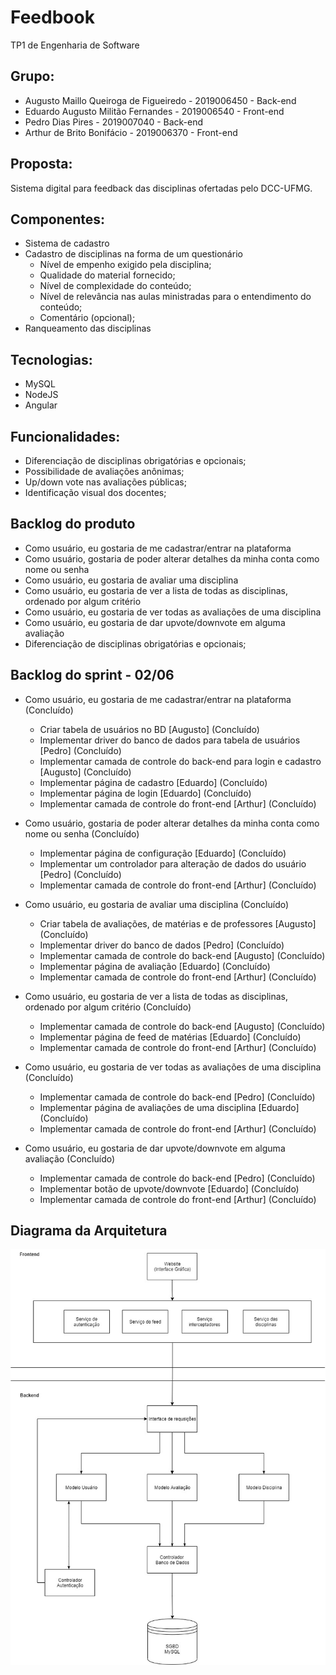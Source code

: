 # Feedbook
TP1 de Engenharia de Software

## Grupo:
- Augusto Maillo Queiroga de Figueiredo - 2019006450 - Back-end
- Eduardo Augusto Militão Fernandes - 2019006540 - Front-end
- Pedro Dias Pires - 2019007040 - Back-end
- Arthur de Brito Bonifácio - 2019006370 - Front-end

## Proposta:
Sistema digital para feedback das disciplinas ofertadas pelo DCC-UFMG.

## Componentes:
- Sistema de cadastro
- Cadastro de disciplinas na forma de um questionário
  - Nível de empenho exigido pela disciplina;
  - Qualidade do material fornecido;
  - Nível de complexidade do conteúdo;
  - Nível de relevância nas aulas ministradas para o entendimento do conteúdo;
  - Comentário (opcional);
- Ranqueamento das disciplinas

## Tecnologias:
- MySQL
- NodeJS
- Angular

## Funcionalidades:
- Diferenciação de disciplinas obrigatórias e opcionais;
- Possibilidade de avaliações anônimas;
- Up/down vote nas avaliações públicas;
- Identificação visual dos docentes;

## Backlog do produto
- Como usuário, eu gostaria de me cadastrar/entrar na plataforma
- Como usuário, gostaria de poder alterar detalhes da minha conta como nome ou senha
- Como usuário, eu gostaria de avaliar uma disciplina
- Como usuário, eu gostaria de ver a lista de todas as disciplinas, ordenado por algum critério
- Como usuário, eu gostaria de ver todas as avaliações de uma disciplina
- Como usuário, eu gostaria de dar upvote/downvote em alguma avaliação
- Diferenciação de disciplinas obrigatórias e opcionais;

## Backlog do sprint - 02/06
- Como usuário, eu gostaria de me cadastrar/entrar na plataforma (Concluído)
  - Criar tabela de usuários no BD [Augusto] (Concluído)
  - Implementar driver do banco de dados para tabela de usuários [Pedro] (Concluído)
  - Implementar camada de controle do back-end para login e cadastro [Augusto] (Concluído)
  - Implementar página de cadastro [Eduardo] (Concluído)
  - Implementar página de login [Eduardo] (Concluído)
  - Implementar camada de controle do front-end [Arthur] (Concluído)

- Como usuário, gostaria de poder alterar detalhes da minha conta como nome ou senha (Concluído)
  - Implementar página de configuração [Eduardo] (Concluído)
  - Implementar um controlador para alteração de dados do usuário [Pedro] (Concluído)
  - Implementar camada de controle do front-end [Arthur] (Concluído)

- Como usuário, eu gostaria de avaliar uma disciplina (Concluído)
  - Criar tabela de avaliações, de matérias e de professores [Augusto] (Concluído)
  - Implementar driver do banco de dados [Pedro] (Concluído)
  - Implementar camada de controle do back-end [Augusto] (Concluído)
  - Implementar página de avaliação [Eduardo] (Concluído)
  - Implementar camada de controle do front-end [Arthur] (Concluído)

- Como usuário, eu gostaria de ver a lista de todas as disciplinas, ordenado por algum critério (Concluído)
  - Implementar camada de controle do back-end [Augusto] (Concluído)
  - Implementar página de feed de matérias [Eduardo] (Concluído)
  - Implementar camada de controle do front-end [Arthur] (Concluído)

- Como usuário, eu gostaria de ver todas as avaliações de uma disciplina (Concluído)
  - Implementar camada de controle do back-end [Pedro] (Concluído)
  - Implementar página de avaliações de uma disciplina [Eduardo] (Concluído)
  - Implementar camada de controle do front-end [Arthur] (Concluído)

- Como usuário, eu gostaria de dar upvote/downvote em alguma avaliação (Concluído)
  - Implementar camada de controle do back-end [Pedro] (Concluído)
  - Implementar botão de upvote/downvote [Eduardo] (Concluído)
  - Implementar camada de controle do front-end [Arthur] (Concluído)

## Diagrama da Arquitetura
![](Diagrama.jpeg)
